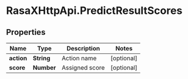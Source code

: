 # RasaXHttpApi.PredictResultScores

## Properties

Name | Type | Description | Notes
------------ | ------------- | ------------- | -------------
**action** | **String** | Action name | [optional] 
**score** | **Number** | Assigned score | [optional] 


